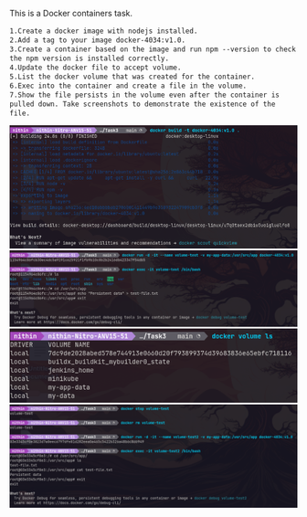 This is a Docker containers task. 

    1.Create a docker image with nodejs installed.
    2.Add a tag to your image docker-4034:v1.0. 
    3.Create a container based on the image and run npm --version to check the npm version is installed correctly. 
    4.Update the docker file to accept volume. 
    5.List the docker volume that was created for the container. 
    6.Exec into the container and create a file in the volume. 
    7.Show the file persists in the volume even after the container is pulled down. Take screenshots to demonstrate the existence of the file.

![Screenshots](./Screenshots/1.png)
![Screenshots](./Screenshots/2.png)
![Screenshots](./Screenshots/3.png)
![Screenshots](./Screenshots/4.png)